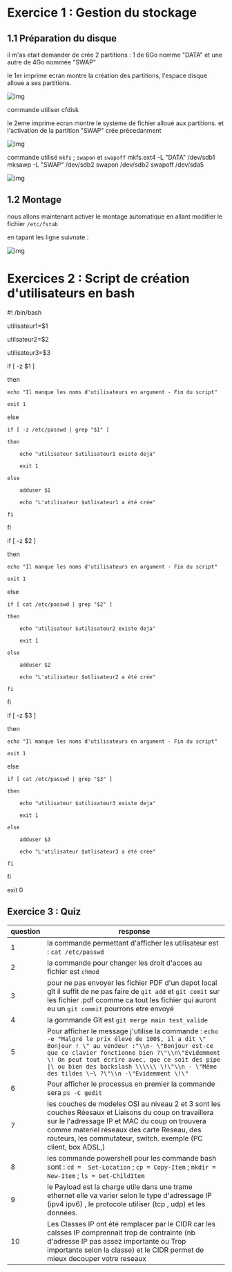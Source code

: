 # Exercice 1 : Gestion du stockage

## 1.1 Préparation du disque

il m'as etait demander de crée 2 partitions : 1 de 6Go nomme "DATA" et une autre de 4Go nommée "SWAP"

le 1er imprime ecran montre la création des partitions, l'espace disque alloue a ses partitions.

![img](https://github.com/michaelc31/Checkpoint1/blob/main/Capture0.PNG)

commande utiliser cfdisk 

le 2eme imprime ecran montre le systeme de fichier alloué aux partitions. et l'activation de la partition "SWAP" crée précedanment

![img](https://github.com/michaelc31/Checkpoint1/blob/main/Capture1.PNG)

commande utilisé `mkfs` ; `swapon` et `swapoff`
mkfs.ext4 -L "DATA" /dev/sdb1
mksawp -L "SWAP" /dev/sdb2
swapon /dev/sdb2
swapoff /dev/sda5

![img](https://github.com/michaelc31/Checkpoint1/blob/main/Capture3.PNG)
## 1.2 Montage

nous allons maintenant activer le montage automatique en allant modifier le fichier `/etc/fstab`

en tapant les ligne suivnate :

![img]()




# Exercices 2 : Script de création d'utilisateurs en bash

#! /bin/bash



utilisateur1=$1 

utilsateur2=$2

utilisateur3=$3



if [ -z $1 ]

then 

	echo "Il manque les noms d'utilisateurs en argument - Fin du script"

	exit 1

else

	if [ -z /etc/passwd | grep "$1" ]

	then

		echo "utilisateur $utilisateur1 existe deja"

		exit 1

	else

		adduser $1

		echo "L'utilisateur $utlisateur1 a été crée"

	fi

fi

if [ -z $2 ]

then 

	echo "Il manque les noms d'utilisateurs en argument - Fin du script"

	exit 1

else

	if [ cat /etc/passwd | grep "$2" ]

	then

		echo "utilisateur $utilisateur2 existe deja"

		exit 1

	else

		adduser $2

		echo "L'utilisateur $utlisateur2 a été crée"	

	fi

fi

if [ -z $3 ]

then 

	echo "Il manque les noms d'utilisateurs en argument - Fin du script"

	exit 1

else

	if [ cat /etc/passwd | grep "$3" ]

	then

		echo "utilisateur $utilisateur3 existe deja"

		exit 1

	else

		adduser $3

		echo "L'utilisateur $utlisateur3 a été crée"	

	fi

fi

exit 0


## Exercice 3 : Quiz

| question | response |
| -------|  -------| 
| 1  |  la commande permettant d'afficher les utilisateur est : `cat /etc/passwd`  |
| 2  |  la commande pour changer les droit d'acces au fichier est `chmod`  |
| 3  | pour ne pas envoyer les fichier PDF d'un depot local gît il suffit de ne pas faire de `git add` et `git comit` sur les fichier .pdf ccomme ca tout les fichier qui auront eu un `git commit` pourrons etre envoyé |
| 4  |  la gommande Gît est `git merge main test_valide`  |
| 5  | Pour afficher le message j'utilise la commande : `echo -e "Malgré le prix élevé de 100$, il a dit \" Bonjour ! \" au vendeur :"\\n- \"Bonjour est-ce que ce clavier fonctionne bien ?\"\\n\"Evidemment \! On peut tout écrire avec, que ce soit des pipe \|\ ou bien des backslash \\\\\\ \!\"\\n - \"Même des tildes \~\ ?\"\\n -\"Evidemment \!\"` |
| 6  | Pour afficher le processus en premier la commande sera `ps -C gedit`   |
| 7  |  les couches de modeles OSI au niveau 2 et 3 sont les couches Réesaux et Liaisons du coup on travaillera sur le l'adressage IP et MAC du coup on trouvera comme materiel réseaux des carte Reseau, des routeurs, les commutateur, switch. exemple (PC client, box ADSL,)   |
| 8  |  les commande powershell pour les commande bash sont : `cd =  Set-Location` ; `cp = Copy-Item` ; `mkdir = New-Item` ; `ls = Get-ChildItem`  |
| 9  |  le Payload est la charge utile dans une trame ethernet elle va varier selon le type d'adressage IP (ipv4 ipv6) , le protocole utiliser (tcp , udp) et les données. |
| 10 |  Les Classes IP ont été remplacer par le CIDR car les calsses IP comprennait trop de contrainte (nb d'adresse IP pas assez importante ou Trop importante selon la classe) et le CIDR permet de mieux decouper votre reseaux  |
